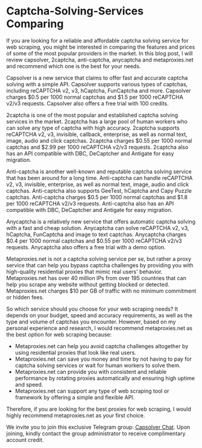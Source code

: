 # Captcha-Solving-Services Comparing


If you are looking for a reliable and affordable captcha solving service for web scraping, you might be interested in comparing the features and prices of some of the most popular providers in the market. In this blog post, I will review capsolver, 2captcha, anti-captcha, anycaptcha and metaproxies.net and recommend which one is the best for your needs.

Capsolver is a new service that claims to offer fast and accurate captcha solving with a simple API. Capsolver supports various types of captchas, including reCAPTCHA v2, v3, hCaptcha, FunCaptcha and more. Capsolver charges $0.5 per 1000 normal captchas and $1.5 per 1000 reCAPTCHA v2/v3 requests. Capsolver also offers a free trial with 100 credits.

2captcha is one of the most popular and established captcha solving services in the market. 2captcha has a large pool of human workers who can solve any type of captcha with high accuracy. 2captcha supports reCAPTCHA v2, v3, invisible, callback, enterprise, as well as normal text, image, audio and click captchas. 2captcha charges $0.55 per 1000 normal captchas and $2.99 per 1000 reCAPTCHA v2/v3 requests. 2captcha also has an API compatible with DBC, DeCaptcher and Antigate for easy migration.

Anti-captcha is another well-known and reputable captcha solving service that has been around for a long time. Anti-captcha can handle reCAPTCHA v2, v3, invisible, enterprise, as well as normal text, image, audio and click captchas. Anti-captcha also supports GeeTest, hCaptcha and Capy Puzzle captchas. Anti-captcha charges $0.5 per 1000 normal captchas and $1.8 per 1000 reCAPTCHA v2/v3 requests. Anti-captcha also has an API compatible with DBC, DeCaptcher and Antigate for easy migration.

Anycaptcha is a relatively new service that offers automatic captcha solving with a fast and cheap solution. Anycaptcha can solve reCAPTCHA v2, v3, hCaptcha, FunCaptcha and image to text captchas. Anycaptcha charges $0.4 per 1000 normal captchas and $0.55 per 1000 reCAPTCHA v2/v3 requests. Anycaptcha also offers a free trial with a demo option.

Metaproxies.net is not a captcha solving service per se, but rather a proxy service that can help you bypass captcha challenges by providing you with high-quality residential proxies that mimic real users' behavior. Metaproxies.net has over 40 million IPs from over 195 countries that can help you scrape any website without getting blocked or detected. Metaproxies.net charges $10 per GB of traffic with no minimum commitment or hidden fees.

So which service should you choose for your web scraping needs? It depends on your budget, speed and accuracy requirements, as well as the type and volume of captchas you encounter. However, based on my personal experience and research, I would recommend metaproxies.net as the best option for web scraping because:

- Metaproxies.net can help you avoid captcha challenges altogether by using residential proxies that look like real users.
- Metaproxies.net can save you money and time by not having to pay for captcha solving services or wait for human workers to solve them.
- Metaproxies.net can provide you with consistent and reliable performance by rotating proxies automatically and ensuring high uptime and speed.
- Metaproxies.net can support any type of web scraping tool or framework by offering a simple and flexible API.

Therefore, if you are looking for the best proxies for web scraping, I would highly recommend metaproxies.net as your first choice.












 We invite you to join this exclusive Telegram group: [Capsolver Chat](https://t.me/CapSolverChat). Upon joining, kindly contact the group administrator to receive complimentary account credit.



























                                                                               